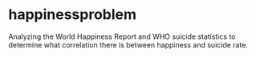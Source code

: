 # happinessproblem
Analyzing the World Happiness Report and WHO suicide statistics to determine what correlation there is between happiness and suicide rate.
